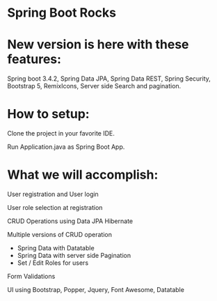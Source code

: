 # Spring Boot Rocks 

# New version is here with these features:

Spring boot 3.4.2, Spring Data JPA, Spring Data REST, Spring Security, Bootstrap 5, RemixIcons, Server side Search and pagination.

# How to setup:

Clone the project in your favorite IDE.

Run Application.java as Spring Boot App.

# What we will accomplish:

User registration and User login

User role selection at registration

CRUD Operations using Data JPA Hibernate

Multiple versions of CRUD operation
  - Spring Data with Datatable
  - Spring Data with server side Pagination
  - Set / Edit Roles for users
 
Form Validations

UI using Bootstrap, Popper, Jquery, Font Awesome, Datatable
